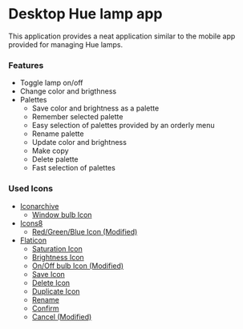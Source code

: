 # Desktop Hue lamp app
This application provides a neat application similar to the mobile app provided for managing Hue lamps.

### Features
* Toggle lamp on/off
* Change color and brigthness
* Palettes
    * Save color and brightness as a palette
    * Remember selected palette
    * Easy selection of palettes provided by an orderly menu
    * Rename palette
    * Update color and brightness
    * Make copy
    * Delete palette
    * Fast selection of palettes

### Used Icons
* [Iconarchive](https://iconarchive.com)
    * [Window bulb Icon](https://iconarchive.com/show/small-n-flat-icons-by-paomedia/light-bulb-icon.html)
* [Icons8](https://icons8.com)
    * [Red/Green/Blue Icon (Modified)](https://icons8.com/icon/FBrumXCNzSiq/c)
* [Flaticon](https://www.flaticon.com)
    * [Saturation Icon](https://www.flaticon.com/free-icon/saturation_7902002?term=saturation&page=1&position=13&origin=tag&related_id=7902002)
    * [Brightness Icon](https://www.flaticon.com/free-icon/sun_606795?term=brightness&page=1&position=4&origin=tag&related_id=606795)
    * [On/Off bulb Icon (Modified)](https://www.flaticon.com/free-icon/lightbulb_3176369)
    * [Save Icon](https://www.flaticon.com/free-icon/diskette_2874050?term=save&page=1&position=6&origin=search&related_id=2874050)
    * [Delete Icon](https://www.flaticon.com/free-icon/bin_484611)
    * [Duplicate Icon](https://www.flaticon.com/free-icon/copy_5859288?term=duplicate&page=1&position=34&origin=search&related_id=5859288)
    * [Rename](https://www.flaticon.com/free-icon/edit_3394447?term=rename&page=1&position=10&origin=search&related_id=3394447)
    * [Confirm](https://www.flaticon.com/free-icon/check_9778609?term=confirm&page=1&position=87&origin=search&related_id=9778609)
    * [Cancel (Modified)](https://www.flaticon.com/free-icon/check_9778609?term=confirm&page=1&position=87&origin=search&related_id=9778609)